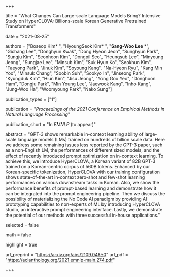 +++

title = "What Changes Can Large-scale Language Models Bring? Intensive Study on HyperCLOVA: Billions-scale Korean Generative Pretrained Transformers"

date = "2021-08-25"

authors = ["Boseop Kim* ", "HyoungSeok Kim* ", "**Sang-Woo Lee** *", "Gichang Lee", "Donghyun Kwak", "Dong Hyeon Jeon", "Sunghyun Park", "Sungju Kim", "Seonhoon Kim", "Dongpil Seo", "Heungsub Lee", "Minyoung Jeong", "Sungjae Lee", "Minsub Kim", "Suk Hyun Ko", "Seokhun Kim", "Taeyong Park", "Jinuk Kim", "Soyoung Kang", "Na-Hyeon Ryu", "Kang Min Yoo", "Minsuk Chang", "Soobin Suh", "Sookyo In", "Jinseong Park", "Kyungduk Kim", "Hiun Kim", "Jisu Jeong", "Yong Goo Yeo", "Donghoon Ham", "Dongju Park", "Min Young Lee", "Jaewook Kang", "Inho Kang", "Jung-Woo Ha", "Woomyoung Park", "Nako Sung"]

publication_types = ["1"]

publication = "*Proceedings of the 2021 Conference on Empirical Methods in Natural Language Processing*"

publication_short = "In *EMNLP* (to appear)"

abstract = "GPT-3 shows remarkable in-context learning ability of large-scale language models (LMs) trained on hundreds of billion scale data. Here we address some remaining issues less reported by the GPT-3 paper, such as a non-English LM, the performances of different sized models, and the effect of recently introduced prompt optimization on in-context learning. To achieve this, we introduce HyperCLOVA, a Korean variant of 82B GPT-3 trained on a Korean-centric corpus of 560B tokens. Enhanced by our Korean-specific tokenization, HyperCLOVA with our training configuration shows state-of-the-art in-context zero-shot and few-shot learning performances on various downstream tasks in Korean. Also, we show the performance benefits of prompt-based learning and demonstrate how it can be integrated into the prompt engineering pipeline. Then we discuss the possibility of materializing the No Code AI paradigm by providing AI prototyping capabilities to non-experts of ML by introducing HyperCLOVA studio, an interactive prompt engineering interface. Lastly, we demonstrate the potential of our methods with three successful in-house applications."

selected = false

math = false

highlight = true

url_preprint = "https://arxiv.org/abs/2109.04650"
url_pdf = "https://aclanthology.org/2021.emnlp-main.274.pdf"

+++

